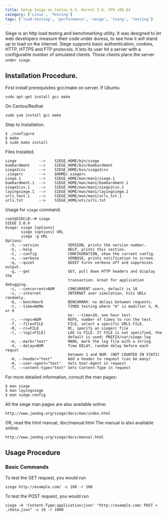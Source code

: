 ```yaml
---
title: Setup Seige on Centos 6.5, Kernel 2.6, CPU x86_64
category: ['Linux', 'Testing']
tags: ['load-testing', 'performance', 'seige', 'tsung', 'testing']
---
```


Siege is an http load testing and benchmarking utility. It was designed to let web developers measure their code under duress, to see how it will stand up to load on the internet. Siege supports basic authentication, cookies, HTTP, HTTPS and FTP protocols. It lets its user hit a server with a configurable number of simulated clients. Those clients place the server `under siege`.

## Installation Procedure.

First install prerequisites gcc/make on server. If Ubuntu

	sudo apt-get install gcc make
	
On Centos/Redhat

	sudo yum install gcc make


Step to Installation.

	$ ./configure
	$ make
	$ sudo make install

Files Installed.
	
	siege          -->    SIEGE_HOME/bin/siege
	bombardment    -->    SIEGE_HOME/bin/bombardment
	siege2csv      -->    SIEGE_HOME/bin/siege2csv
	.siegerc       -->    $HOME/.siegerc
	siege.1        -->    SIEGE_HOME/man/man1/siege.1
	bombardment.1  -->    SIEGE_HOME/man/man1/bombardment.1
	siege2csv.1    -->    SIEGE_HOME/man/man1/siege2csv.1
	layingsiege.1  -->    SIEGE_HOME/man/man1/layingsiege.1
	urls_text.1    -->    SIEGE_HOME/man/man1/urls_txt.1
	urls.txt       -->    SIEGE_HOME/etc/urls.txt 

Usage for `siege` command.

	root@SIDCLB:~# siege
	SIEGE 3.0.9
	Usage: siege [options]
	       siege [options] URL
	       siege -g URL
	Options:
	  -V, --version             VERSION, prints the version number.
	  -h, --help                HELP, prints this section.
	  -C, --config              CONFIGURATION, show the current config.
	  -v, --verbose             VERBOSE, prints notification to screen.
	  -q, --quiet               QUIET turns verbose off and suppresses output.
	  -g, --get                 GET, pull down HTTP headers and display the
	                            transaction. Great for application debugging.
	  -c, --concurrent=NUM      CONCURRENT users, default is 10
	  -i, --internet            INTERNET user simulation, hits URLs randomly.
	  -b, --benchmark           BENCHMARK: no delays between requests.
	  -t, --time=NUMm           TIMED testing where "m" is modifier S, M, or H
	                            ex: --time=1H, one hour test.
	  -r, --reps=NUM            REPS, number of times to run the test.
	  -f, --file=FILE           FILE, select a specific URLS FILE.
	  -R, --rc=FILE             RC, specify an siegerc file
	  -l, --log[=FILE]          LOG to FILE. If FILE is not specified, the
	                            default is used: PREFIX/var/siege.log
	  -m, --mark="text"         MARK, mark the log file with a string.
	  -d, --delay=NUM           Time DELAY, random delay before each requst
	                            between 1 and NUM. (NOT COUNTED IN STATS)
	  -H, --header="text"       Add a header to request (can be many)
	  -A, --user-agent="text"   Sets User-Agent in request
	  -T, --content-type="text" Sets Content-Type in request 

For more detailed information, consult the man pages:

	$ man siege
	$ man layingsiege
	$ man siege.config

All the siege man pages are also available online:

	http://www.joedog.org/siege/docs/man/index.html

OR, read the html manual, doc/manual.html  The manual is also available online:

	http://www.joedog.org/siege/docs/manual.html 


## Usage Procedure

### Basic Commands

To test the GET request, you would run

	siege http://example.com/ -c 100 -r 100

To test the POST request, you would run

	siege -H 'Content-Type:application/json' "http://example.com/ POST < ./data.json" -c 10 -r 1000

